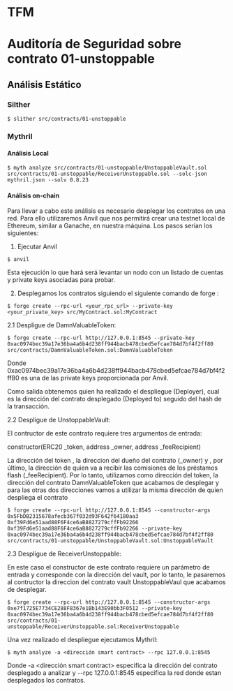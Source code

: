 # TFM

# Auditoría de Seguridad sobre contrato 01-unstoppable

## Análisis Estático 

### Silther

```shell
$ slither src/contracts/01-unstoppable
```

### Mythril

#### Análisis Local

```shell
$ myth analyze src/contracts/01-unstoppable/UnstoppableVault.sol  src/contracts/01-unstoppable/ReceiverUnstoppable.sol --solc-json mythril.json --solv 0.8.23
```

#### Análisis on-chain

Para llevar a cabo este análisis es necesario desplegar los contratos en una red. Para ello utilizaremos Anvil que nos permitirá crear una testnet local de Ethereum, similar a Ganache, en nuestra máquina. Los pasos serían los siguientes:

1. Ejecutar Anvil
```shell
$ anvil
```
Esta ejecución lo que hará será levantar un nodo con un listado de cuentas y private keys asociadas para probar.

2. Desplegamos los contratos siguiendo el siguiente comando de forge :

```shell
$ forge create --rpc-url <your_rpc_url> --private-key <your_private_key> src/MyContract.sol:MyContract
```

2.1 Despligue de DamnValuableToken:

```shell
$ forge create --rpc-url http://127.0.0.1:8545 --private-key  0xac0974bec39a17e36ba4a6b4d238ff944bacb478cbed5efcae784d7bf4f2ff80 src/contracts/DamnValuableToken.sol:DamnValuableToken
```

Donde 0xac0974bec39a17e36ba4a6b4d238ff944bacb478cbed5efcae784d7bf4f2ff80 es una de las private keys proporcionada por Anvil.

Como salida obtenemos quien ha realizado el despliegue (Deployer), cual es la dirección del contrato desplegado (Deployed to) seguido del hash de la transacción.

2.2 Despligue de UnstoppableVault:

El contructor de este contrato requiere tres argumentos de entrada:

constructor(ERC20 _token, address _owner, address _feeRecipient)

La dirección del token , la direccion del dueño del contrato (_owner) y , por último, la dirección de quien va a recibir las comisiones de los préstamos flash (_feeRecipient). Por lo tanto, utilizamos como dirección del token, la dirección del contrato DamnValuableToken que acabamos de desplegar y para las otras dos direcciones vamos a utilizar la misma dirección de quien despliega el contrato

```shell
$ forge create --rpc-url http://127.0.0.1:8545 --constructor-args 0x5FbDB2315678afecb367f032d93F642f64180aa3 0xf39Fd6e51aad88F6F4ce6aB8827279cffFb92266 0xf39Fd6e51aad88F6F4ce6aB8827279cffFb92266 --private-key 0xac0974bec39a17e36ba4a6b4d238ff944bacb478cbed5efcae784d7bf4f2ff80 src/contracts/01-unstoppable/UnstoppableVault.sol:UnstoppableVault
```
2.3 Despligue de ReceiverUnstoppable:

En este caso el constructor de este contrato requiere un parámetro de entrada y corresponde con la dirección del vault, por lo tanto, le pasaremos al contructor la direccion del contrato vault UnstoppableVaul que acabamos de desplegar.

```shell
$ forge create --rpc-url http://127.0.0.1:8545 --constructor-args 0xe7f1725E7734CE288F8367e1Bb143E90bb3F0512 --private-key 0xac0974bec39a17e36ba4a6b4d238ff944bacb478cbed5efcae784d7bf4f2ff80 src/contracts/01-unstoppable/ReceiverUnstoppable.sol:ReceiverUnstoppable 
```

Una vez realizado el despliegue ejecutamos Mythril:

```shell
$ myth analyze -a <dirección smart contract> --rpc 127.0.0.1:8545
```

Donde -a <dirección smart contract> especifica la dirección del contrato desplegado a analizar y --rpc 127.0.0.1:8545 especifica la red donde estan desplegados los contratos.